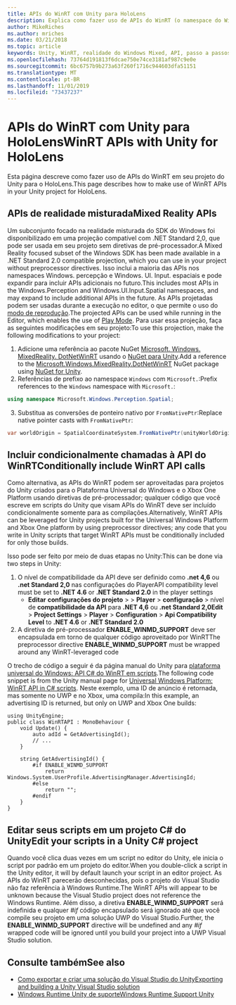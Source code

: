 ```yaml
---
title: APIs do WinRT com Unity para HoloLens
description: Explica como fazer uso de APIs do WinRT (o namespace do Windows) em seu projeto do Unity para o HoloLens.
author: MikeRiches
ms.author: mriches
ms.date: 03/21/2018
ms.topic: article
keywords: Unity, WinRT, realidade do Windows Mixed, API, passo a passos
ms.openlocfilehash: 73764d191813f6dcae750e74ce3181af987c9e0e
ms.sourcegitcommit: 6bc6757b9b273a63f260f1716c944603dfa51151
ms.translationtype: MT
ms.contentlocale: pt-BR
ms.lasthandoff: 11/01/2019
ms.locfileid: "73437237"
---
```

# <a name="winrt-apis-with-unity-for-hololens"></a><span data-ttu-id="ee462-104">APIs do WinRT com Unity para HoloLens</span><span class="sxs-lookup"><span data-stu-id="ee462-104">WinRT APIs with Unity for HoloLens</span></span>

<span data-ttu-id="ee462-105">Esta página descreve como fazer uso de APIs do WinRT em seu projeto do Unity para o HoloLens.</span><span class="sxs-lookup"><span data-stu-id="ee462-105">This page describes how to make use of WinRT APIs in your Unity project for HoloLens.</span></span>

## <a name="mixed-reality-apis"></a><span data-ttu-id="ee462-106">APIs de realidade misturada</span><span class="sxs-lookup"><span data-stu-id="ee462-106">Mixed Reality APIs</span></span>

<span data-ttu-id="ee462-107">Um subconjunto focado na realidade misturada do SDK do Windows foi disponibilizado em uma projeção compatível com .NET Standard 2,0, que pode ser usada em seu projeto sem diretivas de pré-processador.</span><span class="sxs-lookup"><span data-stu-id="ee462-107">A Mixed Reality focused subset of the Windows SDK has been made available in a .NET Standard 2.0 compatible projection, which you can use in your project without preprocessor directives.</span></span> <span data-ttu-id="ee462-108">Isso inclui a maioria das APIs nos namespaces Windows. percepção e Windows. UI. Input. espaciais e pode expandir para incluir APIs adicionais no futuro.</span><span class="sxs-lookup"><span data-stu-id="ee462-108">This includes most APIs in the Windows.Perception and Windows.UI.Input.Spatial namespaces, and may expand to include additional APIs in the future.</span></span> <span data-ttu-id="ee462-109">As APIs projetadas podem ser usadas durante a execução no editor, o que permite o uso do [modo de reprodução](https://docs.microsoft.com//windows/mixed-reality/unity-play-mode).</span><span class="sxs-lookup"><span data-stu-id="ee462-109">The projected APIs can be used while running in the Editor, which enables the use of [Play Mode](https://docs.microsoft.com//windows/mixed-reality/unity-play-mode).</span></span> <span data-ttu-id="ee462-110">Para usar essa projeção, faça as seguintes modificações em seu projeto:</span><span class="sxs-lookup"><span data-stu-id="ee462-110">To use this projection, make the following modifications to your project:</span></span>

1) <span data-ttu-id="ee462-111">Adicione uma referência ao pacote NuGet [Microsoft. Windows. MixedReality. DotNetWinRT](https://www.nuget.org/packages/Microsoft.Windows.MixedReality.DotNetWinRT) usando o [NuGet para Unity](https://github.com/GlitchEnzo/NuGetForUnity).</span><span class="sxs-lookup"><span data-stu-id="ee462-111">Add a reference to the [Microsoft.Windows.MixedReality.DotNetWinRT](https://www.nuget.org/packages/Microsoft.Windows.MixedReality.DotNetWinRT) NuGet package using [NuGet for Unity](https://github.com/GlitchEnzo/NuGetForUnity).</span></span>
2) <span data-ttu-id="ee462-112">Referências de prefixo ao namespace `Windows` com `Microsoft.`:</span><span class="sxs-lookup"><span data-stu-id="ee462-112">Prefix references to the `Windows` namespace with `Microsoft.`:</span></span>
```cs
using namespace Microsoft.Windows.Perception.Spatial;
```
3) <span data-ttu-id="ee462-113">Substitua as conversões de ponteiro nativo por `FromNativePtr`:</span><span class="sxs-lookup"><span data-stu-id="ee462-113">Replace native pointer casts with `FromNativePtr`:</span></span>
```cs
var worldOrigin = SpatialCoordinateSystem.FromNativePtr(unityWorldOriginPtr);
```

## <a name="conditionally-include-winrt-api-calls"></a><span data-ttu-id="ee462-114">Incluir condicionalmente chamadas à API do WinRT</span><span class="sxs-lookup"><span data-stu-id="ee462-114">Conditionally include WinRT API calls</span></span>

<span data-ttu-id="ee462-115">Como alternativa, as APIs do WinRT podem ser aproveitadas para projetos do Unity criados para o Plataforma Universal do Windows e o Xbox One Platform usando diretivas de pré-processador; qualquer código que você escreve em scripts do Unity que visam APIs do WinRT deve ser incluído condicionalmente somente para as compilações.</span><span class="sxs-lookup"><span data-stu-id="ee462-115">Alternatively, WinRT APIs can be leveraged for Unity projects built for the Universal Windows Platform and Xbox One platform by using preprocessor directives; any code that you write in Unity scripts that target WinRT APIs must be conditionally included for only those builds.</span></span> 

<span data-ttu-id="ee462-116">Isso pode ser feito por meio de duas etapas no Unity:</span><span class="sxs-lookup"><span data-stu-id="ee462-116">This can be done via two steps in Unity:</span></span>
1) <span data-ttu-id="ee462-117">O nível de compatibilidade da API deve ser definido como **.net 4,6** ou **.net Standard 2,0** nas configurações do Player</span><span class="sxs-lookup"><span data-stu-id="ee462-117">API compatibility level must be set to **.NET 4.6** or **.NET Standard 2.0** in the player settings</span></span>
    - <span data-ttu-id="ee462-118">**Editar** **configurações do projeto** >  > **Player** > **configuração** > nível de **compatibilidade da API** para **.NET 4,6** ou **.net Standard 2,0**</span><span class="sxs-lookup"><span data-stu-id="ee462-118">**Edit** > **Project Settings** > **Player** > **Configuration** > **Api Compatibility Level** to **.NET 4.6** or **.NET Standard 2.0**</span></span>
2) <span data-ttu-id="ee462-119">A diretiva de pré-processador **ENABLE_WINMD_SUPPORT** deve ser encapsulada em torno de qualquer código aproveitado por WinRT</span><span class="sxs-lookup"><span data-stu-id="ee462-119">The preprocessor directive **ENABLE_WINMD_SUPPORT** must be wrapped around any WinRT-leveraged code</span></span>

<span data-ttu-id="ee462-120">O trecho de código a seguir é da página manual do Unity para [plataforma universal do Windows: API C# do WinRT em scripts](https://docs.unity3d.com/Manual/windowsstore-scripts.html).</span><span class="sxs-lookup"><span data-stu-id="ee462-120">The following code snippet is from the Unity manual page for [Universal Windows Platform: WinRT API in C# scripts](https://docs.unity3d.com/Manual/windowsstore-scripts.html).</span></span> <span data-ttu-id="ee462-121">Neste exemplo, uma ID de anúncio é retornada, mas somente no UWP e no Xbox, uma compila:</span><span class="sxs-lookup"><span data-stu-id="ee462-121">In this example, an advertising ID is returned, but only on UWP and Xbox One builds:</span></span>

```
using UnityEngine;
public class WinRTAPI : MonoBehaviour {
    void Update() {
        auto adId = GetAdvertisingId();
        // ...
    }

    string GetAdvertisingId() {
        #if ENABLE_WINMD_SUPPORT
            return Windows.System.UserProfile.AdvertisingManager.AdvertisingId;
        #else
            return "";
        #endif
    }
}
```

## <a name="edit-your-scripts-in-a-unity-c-project"></a><span data-ttu-id="ee462-122">Editar seus scripts em um projeto C# do Unity</span><span class="sxs-lookup"><span data-stu-id="ee462-122">Edit your scripts in a Unity C# project</span></span>

<span data-ttu-id="ee462-123">Quando você clica duas vezes em um script no editor do Unity, ele inicia o script por padrão em um projeto do editor.</span><span class="sxs-lookup"><span data-stu-id="ee462-123">When you double-click a script in the Unity editor, it will by default launch your script in an editor project.</span></span> <span data-ttu-id="ee462-124">As APIs do WinRT parecerão desconhecidas, pois o projeto do Visual Studio não faz referência à Windows Runtime.</span><span class="sxs-lookup"><span data-stu-id="ee462-124">The WinRT APIs will appear to be unknown because the Visual Studio project does not reference the Windows Runtime.</span></span> <span data-ttu-id="ee462-125">Além disso, a diretiva **ENABLE_WINMD_SUPPORT** será indefinida e qualquer *#if* código encapsulado será ignorado até que você compile seu projeto em uma solução UWP do Visual Studio.</span><span class="sxs-lookup"><span data-stu-id="ee462-125">Further, the **ENABLE_WINMD_SUPPORT** directive will be undefined and any *#if* wrapped code will be ignored until you build your project into a UWP Visual Studio solution.</span></span>

## <a name="see-also"></a><span data-ttu-id="ee462-126">Consulte também</span><span class="sxs-lookup"><span data-stu-id="ee462-126">See also</span></span>
* [<span data-ttu-id="ee462-127">Como exportar e criar uma solução do Visual Studio do Unity</span><span class="sxs-lookup"><span data-stu-id="ee462-127">Exporting and building a Unity Visual Studio solution</span></span>](exporting-and-building-a-unity-visual-studio-solution.md)
* [<span data-ttu-id="ee462-128">Windows Runtime Unity de suporte</span><span class="sxs-lookup"><span data-stu-id="ee462-128">Windows Runtime Support Unity</span></span>](https://docs.unity3d.com/Manual/IL2CPP-WindowsRuntimeSupport.html)
